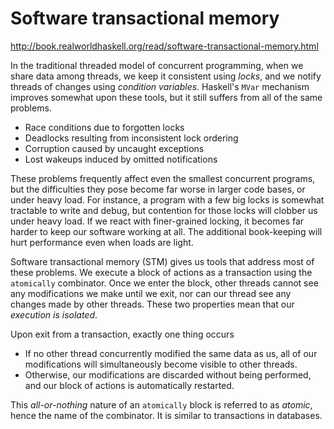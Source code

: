 # Software transactional memory

http://book.realworldhaskell.org/read/software-transactional-memory.html

In the traditional threaded model of concurrent programming, when we share data among threads, we keep it consistent using *locks*, and we notify threads of changes using *condition variables*. Haskell's `MVar` mechanism improves somewhat upon these tools, but it still suffers from all of the same problems.
- Race conditions due to forgotten locks
- Deadlocks resulting from inconsistent lock ordering
- Corruption caused by uncaught exceptions
- Lost wakeups induced by omitted notifications

These problems frequently affect even the smallest concurrent programs, but the difficulties they pose become far worse in larger code bases, or under heavy load. For instance, a program with a few big locks is somewhat tractable to write and debug, but contention for those locks will clobber us under heavy load. If we react with finer-grained locking, it becomes far harder to keep our software working at all. The additional book-keeping will hurt performance even when loads are light.

Software transactional memory (STM) gives us tools that address most of these problems. We execute a block of actions as a transaction using the `atomically` combinator. Once we enter the block, other threads cannot see any modifications we make until we exit, nor can our thread see any changes made by other threads. These two properties mean that our *execution is isolated*.

Upon exit from a transaction, exactly one thing occurs
- If no other thread concurrently modified the same data as us, all of our modifications will simultaneously become visible to other threads.
- Otherwise, our modifications are discarded without being performed, and our block of actions is automatically restarted.

This *all-or-nothing* nature of an `atomically` block is referred to as *atomic*, hence the name of the combinator. It is similar to transactions in databases.
